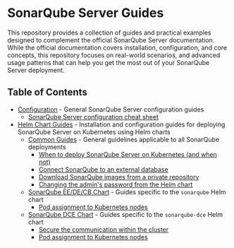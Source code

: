 # SonarQube Server Guides

This repository provides a collection of guides and practical examples designed to complement the official SonarQube Server documentation. While the official documentation covers installation, configuration, and core concepts, this repository focuses on real-world scenarios, and advanced usage patterns that can help you get the most out of your SonarQube Server deployment.

## Table of Contents

- [Configuration](configuration/) - General SonarQube Server configuration guides
  - [SonarQube Server configuration cheat sheet](configuration/configuration-cheat-sheet.md)
- [Helm Chart Guides](helm-chart/) - Installation and configuration guides for deploying SonarQube Server on Kubernetes using Helm charts
  - [Common Guides](helm-chart/common/) - General guidelines applicable to all SonarQube deployments
    - [When to deploy SonarQube Server on Kubernetes (and when not)](helm-chart/common/when-to-deploy-on-k8s.md)
    - [Connect SonarQube to an external database](helm-chart/common/connect-external-db.md)
    - [Download SonarQube images from a private repository](helm-chart/common/images-from-private-repo.md)
    - [Changing the admin's password from the Helm chart](helm-chart/common/change-admin-password.md)
  - [SonarQube EE/DE/CB Chart](helm-chart/ee-de-cb/) - Guides specific to the `sonarqube` Helm chart
    - [Pod assignment to Kubernetes nodes](helm-chart/ee-de-cb/pod-to-node-assignment.md)
  - [SonarQube DCE Chart](helm-chart/dce/) - Guides specific to the `sonarqube-dce` Helm chart
    - [Secure the communication within the cluster](helm-chart/dce/secure-communication.md)
    - [Pod assignment to Kubernetes nodes](helm-chart/dce/pod-to-node-assignment.md)

